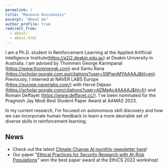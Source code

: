 ```yaml
---
permalink: /
title: "Maxence Hussonnois"
excerpt: "About me"
author_profile: true
redirect_from: 
  - about/
  - about.html
---
```


I am a Ph.D. student in Reinforcement Learning at the Applied Artificial Intelligence Institute(https://a2i2.deakin.edu.au)  at Deakin University in Australia. I am advised by Thommen George Karimpanal (https://www.thommengk.com) and Santu Rana (https://scholar.google.com.au/citations?user=S9PwnMYAAAAJ&hl=en). Previously, I interned at NAVER LABS Europe (https://europe.naverlabs.com/) with Hervé Déjean (https://scholar.google.com/citations?user=ADMeAc4AAAAJ&hl=fr) and Romain Deffayet (https://www.deffayet.cc/).  I've been nominated for the Pragnesh Jay Modi Best Student Paper Award at AAMAS 2023.


In my current research, I'm focused on autonomous skill discovery and how we can incorporate human feedback to learn a more desirable set of diverse skills in reinforcement learning. 





## News

- Check out the latest [Climate Change AI monthly newsletter here](https://www.climatechange.ai/newsletter)!
- Our paper "[Ethical Practices for Security Research with At-Risk Populations](https://elissaredmiles.com/research/ethics_2022.pdf)" won the best paper award at the EthiCS 2022 workshop!
